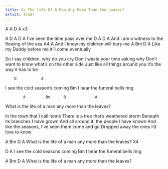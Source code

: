 ```yaml
---
title: Is The life Of A Man Any More Than the Leaves?
artist: Trad?
---
```


A  A  D A x3

A
D			A		D	A
I’ve seen the time pass over me 
D			A				D	  A
And I am a witness to the flowing of the sea
A4						   A
And I know my children will bury me
A			Bm			D			A
Like my Daddy before me it’ll come eventually

So I say children, why do you cry
Don’t waste your time asking why
Don’t want to know what’s on the other side
Just like all things around you it’s the way it has to be

		D			A
I see the cold season’s coming
		    Bm
I hear the funeral bells ring

            A	      Bm      D             A
What is the life of a man any more than the leaves?

In the town that I call home
There is a tree that’s weathered storm
Beneath its branches I have grown
And all around it, the people I have known
And like the seasons, I’ve seen them come and go
Dropped away the ones I’d love to know

A                     Bm        D             A
What is the life of a man any more than the leaves? X4

D			A
I see the cold seasons coming
			Bm
I hear the funeral bells ring

A                     Bm        D             A
What is the life of a man any more than the leaves?

